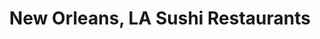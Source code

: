 ---
layout: city
title: New Orleans, LA Sushi Restaurants
permalink: /louisiana/new-orleans/
stateAbbr: LA
stateName: Louisiana
cityName: New Orleans

---